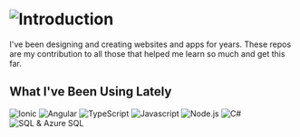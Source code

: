 # ![Introduction](https://ryanjagdfeld.com/Portals/1/images/introduction-v4.png)
I've been designing and creating websites and apps for years.  These repos are my contribution to all those that helped me learn so much and get this far.

## What I've Been Using Lately
![Ionic](https://ryanjagdfeld.com/Portals/1/images/ionic-sm-hl.png) ![Angular](https://ryanjagdfeld.com/Portals/1/images/angular-sm-hl.png) ![TypeScript](https://ryanjagdfeld.com/Portals/1/images/typescript-sm-hl.png) ![Javascript](https://ryanjagdfeld.com/Portals/1/images/javascript-sm-hl.png) ![Node.js](https://ryanjagdfeld.com/Portals/1/images/nodejs-sm-hl.png) ![C#](https://ryanjagdfeld.com/Portals/1/images/c-sharp-sm-hl.png) ![SQL & Azure SQL](https://ryanjagdfeld.com/Portals/1/images/sql-sm-hl.png)
